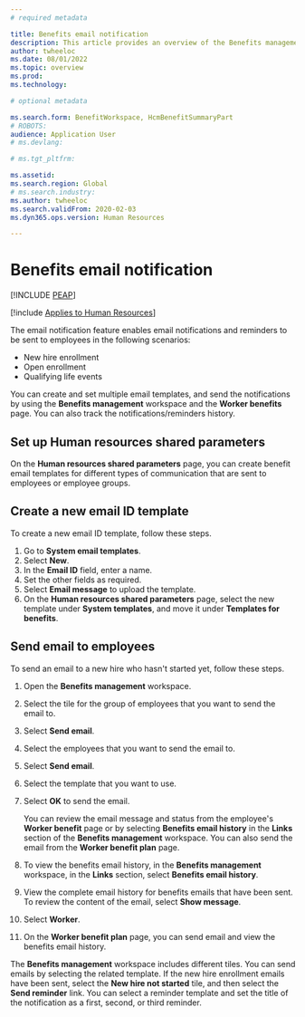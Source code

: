 ```yaml
---
# required metadata

title: Benefits email notification
description: This article provides an overview of the Benefits management email notification feature in Microsoft Dynamics 365 Human Resources.
author: twheeloc  
ms.date: 08/01/2022
ms.topic: overview
ms.prod: 
ms.technology: 

# optional metadata

ms.search.form: BenefitWorkspace, HcmBenefitSummaryPart
# ROBOTS: 
audience: Application User
# ms.devlang: 

# ms.tgt_pltfrm: 

ms.assetid: 
ms.search.region: Global
# ms.search.industry: 
ms.author: twheeloc
ms.search.validFrom: 2020-02-03
ms.dyn365.ops.version: Human Resources

---
```


# Benefits email notification

[!INCLUDE [PEAP](../includes/peap-2.md)]

[!include [Applies to Human Resources](../includes/applies-to-hr.md)]

The email notification feature enables email notifications and reminders to be sent to employees in the following scenarios:

- New hire enrollment
- Open enrollment
- Qualifying life events

You can create and set multiple email templates, and send the notifications by using the **Benefits management** workspace and the **Worker benefits** page. You can also track the notifications/reminders history.

## Set up Human resources shared parameters

On the **Human resources shared parameters** page, you can create benefit email templates for different types of communication that are sent to employees or employee groups.

## Create a new email ID template

To create a new email ID template, follow these steps.

1. Go to **System email templates**.
2. Select **New**.
3. In the **Email ID** field, enter a name.
4. Set the other fields as required.
5. Select **Email message** to upload the template.
6. On the **Human resources shared parameters** page, select the new template under **System templates**, and move it under **Templates for benefits**.

## Send email to employees

To send an email to a new hire who hasn't started yet, follow these steps.

1. Open the **Benefits management** workspace.
2. Select the tile for the group of employees that you want to send the email to.
3. Select **Send email**.
4. Select the employees that you want to send the email to.
5. Select **Send email**.
6. Select the template that you want to use.
7. Select **OK** to send the email.

    You can review the email message and status from the employee's **Worker benefit** page or by selecting **Benefits email history** in the **Links** section of the **Benefits management** workspace. You can also send the email from the **Worker benefit plan** page.

8. To view the benefits email history, in the **Benefits management** workspace, in the **Links** section, select **Benefits email history**.
9. View the complete email history for benefits emails that have been sent. To review the content of the email, select **Show message**.
10. Select **Worker**.
11. On the **Worker benefit plan** page, you can send email and view the benefits email history.

The **Benefits management** workspace includes different tiles. You can send emails by selecting the related template. If the new hire enrollment emails have been sent, select the **New hire not started** tile, and then select the **Send reminder** link. You can select a reminder template and set the title of the notification as a first, second, or third reminder.
